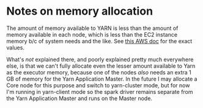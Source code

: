 # Notes on memory allocation

The amount of memory available to YARN is less than the amount of memory available in each node, which is less than the EC2 instance memory b/c of system needs and the like. See [this AWS doc](https://docs.aws.amazon.com/emr/latest/ReleaseGuide/emr-hadoop-task-config.html) for the exact values.

What's _not_ explained there, and poorly explained pretty much everywhere else, is that we can't fully allocate even the lesser amount available to Yarn as the executor memory, because one of the nodes _also_ needs an extra 1 GB of memory for the Yarn Application Master. In the future I may allocate a Core node for this purpose and switch to yarn-cluster mode, but for now I'm running in yarn-client mode so the spark driver remains separate from the Yarn Application Master and runs on the Master node.
